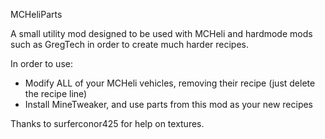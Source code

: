 MCHeliParts

A small utility mod designed to be used with MCHeli and hardmode mods such as GregTech in order to create much harder recipes.

In order to use:
- Modify ALL of your MCHeli vehicles, removing their recipe (just delete the recipe line)
- Install MineTweaker, and use parts from this mod as your new recipes

Thanks to surferconor425 for help on textures.
